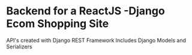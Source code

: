 # Backend for a ReactJS -Django Ecom Shopping Site 

API's created with Django REST Framework
Includes Django Models and Serializers



